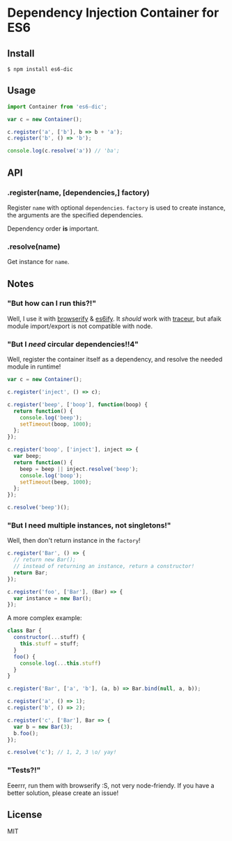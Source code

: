 # Dependency Injection Container for ES6

## Install

```
$ npm install es6-dic
```

## Usage

```js
import Container from 'es6-dic';

var c = new Container();

c.register('a', ['b'], b => b + 'a');
c.register('b', () => 'b');

console.log(c.resolve('a')) // 'ba';
```

## API

### .register(name, [dependencies,] factory)

Register `name` with optional `dependencies`.
`factory` is used to create instance,
the arguments are the specified dependencies.

Dependency order **is** important.

### .resolve(name)

Get instance for `name`.

## Notes

### "But how can I run this?!"

Well, I use it with
[browserify](https://github.com/substack/node-browserify) &
[es6ify](https://github.com/thlorenz/es6ify).
It *should* work with [traceur](https://github.com/google/traceur-compiler),
but afaik module import/export is not compatible with node.

### "But I *need* circular dependencies!!4"

Well, register the container itself as a dependency,
and resolve the needed module in runtime!

```js
var c = new Container();

c.register('inject', () => c);

c.register('beep', ['boop'], function(boop) {
  return function() {
    console.log('beep');
    setTimeout(boop, 1000);
  };
});

c.register('boop', ['inject'], inject => {
  var beep;
  return function() {
    beep = beep || inject.resolve('beep');
    console.log('boop');
    setTimeout(beep, 1000);
  };
});

c.resolve('beep')();
```

### "But I need multiple instances, not singletons!"

Well, then don't return instance in the `factory`!

```js
c.register('Bar', () => {
  // return new Bar();
  // instead of returning an instance, return a constructor!
  return Bar;
});

c.register('foo', ['Bar'], (Bar) => {
  var instance = new Bar();
});
```

A more complex example:

```js
class Bar {
  constructor(...stuff) {
    this.stuff = stuff;
  }
  foo() {
    console.log(...this.stuff)
  }
}

c.register('Bar', ['a', 'b'], (a, b) => Bar.bind(null, a, b));

c.register('a', () => 1);
c.register('b', () => 2);

c.register('c', ['Bar'], Bar => {
  var b = new Bar(3);
  b.foo();
});

c.resolve('c'); // 1, 2, 3 \o/ yay!
```

### "Tests?!"

Eeerrr, run them with browserify :S, not very node-friendy.
If you have a better solution, please create an issue!

## License

MIT
